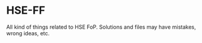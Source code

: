 # HSE-FF
All kind of things related to HSE FoP.
Solutions and files may have mistakes, wrong ideas, etc.